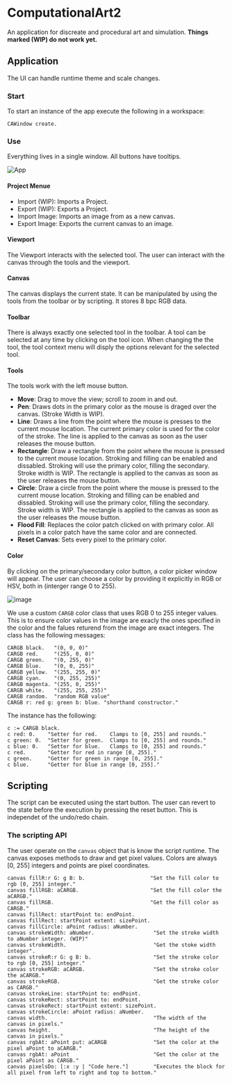 # ComputationalArt2
An application for discreate and procedural art and simulation. **Things marked (WIP) do not work yet.**

## Application
The UI can handle runtime theme and scale changes.

### Start
To start an instance of the app execute the following in a workspace:
```smalltalk
CAWindow create.
```

### Use
Everything lives in a single window. All buttons have tooltips.

![App](https://github.com/hpi-swa-teaching/ComputationalArt2/assets/114243111/0958d454-bf8d-494d-ad82-42f8154cdee0)

#### Project Menue
+ Import (WIP): Imports a Project.
+ Export (WIP): Exports a Project.
+ Import Image: Imports an image from as a new canvas.
+ Export Image: Exports the current canvas to an image.

#### Viewport
The Viewport interacts with the selected tool. The user can interact with the canvas through the tools and the viewport.

#### Canvas
The canvas displays the current state. It can be manipulated by using the tools from the toolbar or by scripting. It stores 8 bpc RGB data.

#### Toolbar
There is always exactly one selected tool in the toolbar. A tool can be selected at any time by clicking on the tool icon. When changing the the tool, the tool context menu will disply the options relevant for the selected tool.

#### Tools
The tools work with the left mouse button.
+ **Move**: Drag to move the view; scroll to zoom in and out.
+ **Pen**: Draws dots in the primary color as the mouse is draged over the canvas. (Stroke Width is WIP).
+ **Line**: Draws a line from the point where the mouse is presses to the current mouse location. The current primary color is used for the color of the stroke. The line is applied to the canvas as soon as the user releases the mouse button.
+ **Rectangle**: Draw a rectangle from the point where the mouse is pressed to the current mouse location. Stroking and filling can be enabled and dissabled. Stroking will use the primary color, filling the secondary. Stroke width is WIP. The rectangle is applied to the canvas as soon as the user releases the mouse button.
+ **Circle**: Draw a circle from the point where the mouse is pressed to the current mouse location. Stroking and filling can be enabled and dissabled. Stroking will use the primary color, filling the secondary. Stroke width is WIP. The rectangle is applied to the canvas as soon as the user releases the mouse button.
+ **Flood Fill**: Replaces the color patch clicked on with primary color. All pixels in a color patch have the same color and are connected.
+ **Reset Canvas**: Sets every pixel to the primary color.

#### Color
By clicking on the primary/secondary color button, a color picker window will appear. The user can choose a color by providing it explicitly in RGB or HSV, both in (interger range 0 to 255).

![image](https://github.com/hpi-swa-teaching/ComputationalArt2/assets/114243111/efb3da62-d838-47e1-aa89-d672d8c8b6a8)

We use a custom `CARGB` color class that uses RGB 0 to 255 integer values. This is to ensure color values in the image are exacly the ones specified in the color and the falues returend from the image are exact integers. The class has the following messages:
```smalltalk
CARGB black.   "(0, 0, 0)"
CARGB red.     "(255, 0, 0)"
CARGB green.   "(0, 255, 0)"
CARGB blue.    "(0, 0, 255)"
CARGB yellow.  "(255, 255, 0)"
CARGB cyan.    "(0, 255, 255)"
CARGB magenta. "(255, 0, 255)"
CARGB white.   "(255, 255, 255)"
CARGB random.  "random RGB value"
CARGB r: red g: green b: blue. "shorthand constructor."
```
The instance has the following:
```smalltalk
c := CARGB black.
c red: 0.    "Setter for red.    Clamps to [0, 255] and rounds."
c green: 0.  "Setter for green.  Clamps to [0, 255] and rounds."
c blue: 0.   "Setter for blue.   Clamps to [0, 255] and rounds."
c red.       "Getter for red in range [0, 255]."
c green.     "Getter for green in range [0, 255]."
c blue.      "Getter for blue in range [0, 255]."
```
## Scripting
The script can be executed using the start button. The user can revert to the state before the execution by pressing the reset button. This is independet of the undo/redo chain.
### The scripting API
The user operate on the `canvas` object that is know the script runtime. The canvas exposes methods to draw and get pixel values. Colors are always [0, 255] integers and points are pixel coordinates.
```smalltalk
canvas fillR:r G: g B: b.                     "Set the fill color to rgb [0, 255] integer."
canvas fillRGB: aCARGB.                       "Set the fill color the aCARGB."
canvas fillRGB.                               "Get the fill color as CARGB."
canvas fillRect: startPoint to: endPoint.
canvas fillRect: startPoint extent: sizePoint.
canvas fillCircle: aPoint radius: aNumber.
canvas strokeWidth: aNumber.                   "Set the stroke width to aNumber integer. (WIP)"
canvas strokeWidth.                            "Get the stoke width integer".
canvas strokeR:r G: g B: b.                    "Set the stroke color to rgb [0, 255] integer."
canvas strokeRGB: aCARGB.                      "Set the stroke color the aCARGB."
canvas strokeRGB.                              "Get the stroke color as CARGB."
canvas strokeLine: startPoint to: endPoint.
canvas strokeRect: startPoint to: endPoint.
canvas strokeRect: startPoint extent: sizePoint.
canvas strokeCircle: aPoint radius: aNumber.
canvas width.                                  "The width of the canvas in pixels."
canvas height.                                 "The height of the canvas in pixels."
canvas rgbAt: aPoint put: aCARGB               "Set the color at the pixel aPoint to aCARGB."
canvas rgbAt: aPoint                           "Get the color at the pixel aPoint as CARGB."
canvas pixelsDo: [:x :y | "Code here."]        "Executes the block for all pixel from left to right and top to bottom."
```
